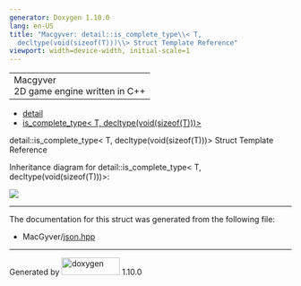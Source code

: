```yaml
---
generator: Doxygen 1.10.0
lang: en-US
title: "Macgyver: detail::is_complete_type\\< T,
  decltype(void(sizeof(T)))\\> Struct Template Reference"
viewport: width=device-width, initial-scale=1
---
```


<div id="top">

<div id="titlearea">

<table data-cellspacing="0" data-cellpadding="0">
<colgroup>
<col style="width: 100%" />
</colgroup>
<tbody>
<tr id="projectrow" class="odd">
<td id="projectalign"><div id="projectname">
Macgyver
</div>
<div id="projectbrief">
2D game engine written in C++
</div></td>
</tr>
</tbody>
</table>

</div>

<div id="main-nav">

</div>

<div id="nav-path" class="navpath">

- <a href="namespacedetail.html" class="el">detail</a>
- <a
  href="structdetail_1_1is__complete__type_3_01_t_00_01decltype_07void_07sizeof_07_t_08_08_08_4.html"
  class="el">is_complete_type&lt; T, decltype(void(sizeof(T)))&gt;</a>

</div>

</div>

<div class="header">

<div class="headertitle">

<div class="title">

detail::is_complete_type\< T, decltype(void(sizeof(T)))\> Struct
Template Reference

</div>

</div>

</div>

<div class="contents">

<div class="dynheader">

Inheritance diagram for detail::is_complete_type\< T,
decltype(void(sizeof(T)))\>:

</div>

<div class="dyncontent">

<div class="center">

![](structdetail_1_1is__complete__type_3_01_t_00_01decltype_07void_07sizeof_07_t_08_08_08_4.png)

</div>

</div>

------------------------------------------------------------------------

The documentation for this struct was generated from the following file:

- MacGyver/<a href="json_8hpp_source.html" class="el">json.hpp</a>

</div>

------------------------------------------------------------------------

<span class="small">Generated
by [<img src="doxygen.svg" class="footer" width="104" height="31"
alt="doxygen" />](https://www.doxygen.org/index.html) 1.10.0</span>
